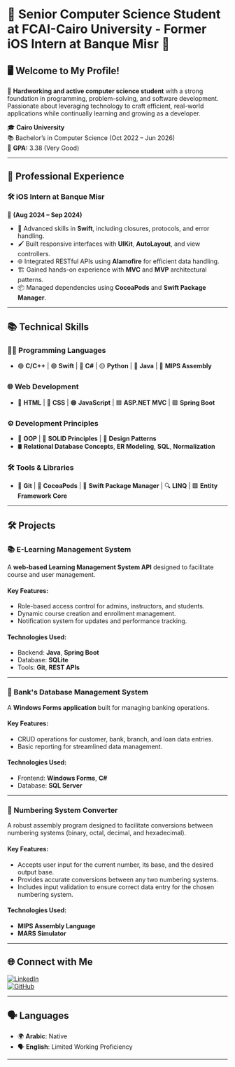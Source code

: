 
# 🌟 Senior Computer Science Student at FCAI-Cairo University - Former iOS Intern at Banque Misr 👋  

## 🖥️ Welcome to My Profile!  

💼 **Hardworking and active computer science student** with a strong foundation in programming, problem-solving, and software development. Passionate about leveraging technology to craft efficient, real-world applications while continually learning and growing as a developer.  

🎓 **Cairo University**  
📚 Bachelor’s in Computer Science (Oct 2022 – Jun 2026)  
🎯 **GPA:** 3.38 (Very Good)  

---

## 💼 **Professional Experience**  

### 🛠 **iOS Intern at Banque Misr**  
📅 **(Aug 2024 – Sep 2024)**  
- 🚀 Advanced skills in **Swift**, including closures, protocols, and error handling.  
- 🖌 Built responsive interfaces with **UIKit**, **AutoLayout**, and view controllers.  
- 🌐 Integrated RESTful APIs using **Alamofire** for efficient data handling.  
- 🏗️ Gained hands-on experience with **MVC** and **MVP** architectural patterns.  
- 📦 Managed dependencies using **CocoaPods** and **Swift Package Manager**.  

---

## 📚 **Technical Skills**  

### **👨‍💻 Programming Languages**  
- 🟢 **C/C++** | 🟣 **Swift** | 🔵 **C#** | 🟡 **Python** | 🔴 **Java** | 🔵 **MIPS Assembly**

### **🌐 Web Development**  
- 🌟 **HTML** | 🎨 **CSS** | 🟠 **JavaScript** | 🟦 **ASP.NET MVC** | 🟪 **Spring Boot**  

### **⚙️ Development Principles**  
- 📐 **OOP** | 🎯 **SOLID Principles** | 🧩 **Design Patterns**  
- 🛢️ **Relational Database Concepts**, **ER Modeling**, **SQL**, **Normalization**

### **🛠️ Tools & Libraries**  
- 📂 **Git** | 🍫 **CocoaPods** | 🚀 **Swift Package Manager** | 🔍 **LINQ** | 🟩 **Entity Framework Core**  

---

## 🛠️ **Projects**  

### **📚 E-Learning Management System**  
A **web-based Learning Management System API** designed to facilitate course and user management.  

#### Key Features:  
- Role-based access control for admins, instructors, and students.  
- Dynamic course creation and enrollment management.  
- Notification system for updates and performance tracking.  

#### Technologies Used:  
- Backend: **Java**, **Spring Boot**  
- Database: **SQLite**  
- Tools: **Git**, **REST APIs**  

---

### **💼 Bank's Database Management System**  
A **Windows Forms application** built for managing banking operations.  

#### Key Features:  
- CRUD operations for customer, bank, branch, and loan data entries.  
- Basic reporting for streamlined data management.  

#### Technologies Used:  
- Frontend: **Windows Forms**, **C#**  
- Database: **SQL Server**

---

### **📐 Numbering System Converter**  
A robust assembly program designed to facilitate conversions between numbering systems (binary, octal, decimal, and hexadecimal).  

#### **Key Features:**  
- Accepts user input for the current number, its base, and the desired output base.  
- Provides accurate conversions between any two numbering systems.
- Includes input validation to ensure correct data entry for the chosen numbering system.  

#### **Technologies Used:**  
- **MIPS Assembly Language**  
- **MARS Simulator**  

---

## 🌐 **Connect with Me**  

[![LinkedIn](https://img.shields.io/badge/LinkedIn-Ahmed%20Nasser-blue?style=for-the-badge&logo=linkedin&logoColor=white)](https://linkedin.com/in/ahmed-nasser-91aab6279)  
[![GitHub](https://img.shields.io/badge/GitHub-Ahmed%20Nasser-black?style=for-the-badge&logo=github&logoColor=white)](https://github.com/AhmedNasser23)  

---

## 🗣️ **Languages**  

- 🌍 **Arabic**: Native  
- 🗣️ **English**: Limited Working Proficiency  

---
